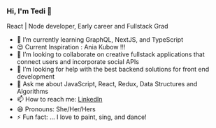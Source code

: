 ### Hi, I'm Tedi 👋 
React | Node developer, 
Early career and Fullstack Grad

<!--
**Tedicode/Tedicode** is a ✨ _special_ ✨ repository because its `README.md` (this file) appears on your GitHub profile.

-->



- 🔭 I’m currently learning GraphQL, NextJS, and TypeScript
-  :heart_eyes:  Current Inspiration : Ania Kubow !!! 
- 👯 I’m looking to collaborate on creative fullstack applications that connect users and incorporate social APIs
- 🤔 I’m looking for help with the best backend solutions for front end development 
- 💬 Ask me about JavaScript, React, Redux, Data Structures and Algorithms
- 📫 How to reach me: [LinkedIn](https://www.linkedin.com/in/tedilowney "Tedi's LinkedIn Page")
- 😄 Pronouns: She/Her/Hers
- ⚡ Fun fact: ... I love to paint, sing, and dance!

